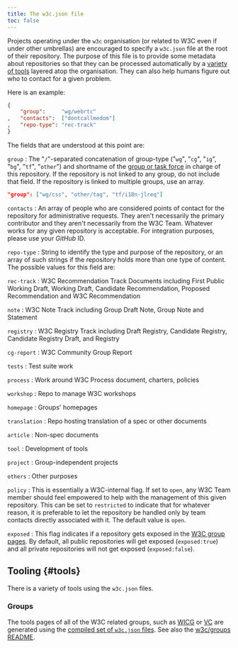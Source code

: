 ```yaml
---
title: The w3c.json file
toc: false
---
```


Projects operating under the `w3c` organisation (or related to W3C even if under other umbrellas) are encouraged to specify a `w3c.json` file at the root of their repository. The purpose of this file is to provide some metadata about repositories so that they can be processed automatically by a [variety of tools](#tools) layered atop the organisation. They can also help humans figure out who to contact for a given problem.

Here is an example:

```json
{
    "group":     "wg/webrtc"
,   "contacts":  ["dontcallmedom"]
,   "repo-type": "rec-track"
}
```

The fields that are understood at this point are:

`group`
: The "`/`"-separated concatenation of group-type ("`wg`", "`cg`", "`ig`", "`bg`", "`tf`", "`other`") and shortname of the [group or task force](https://www.w3.org/groups/) in charge of this repository. If the repository is not linked to any group, do not include that field. If the repository is linked to multiple groups, use an array.

   ```json
   "group": ["wg/css", "other/tag", "tf/i18n-jlreq"]
   ```

`contacts`
: An array of people who are considered points of contact for the repository for administrative requests. They aren't necessarily the primary contributor and they aren't necessarily from the W3C Team. Whatever works for any given repository is acceptable. For integration purposes, please use your *GitHub* ID.

`repo-type`
: String to identify the type and purpose of the repository, or an array of such strings if the repository holds more than one type of content. The possible values for this field are:  
  
   `rec-track`
   : W3C Recommendation Track Documents including First Public Working Draft, Working Draft, Candidate Recommendation,    Proposed Recommendation and W3C Recommendation

   `note`
   : W3C Note Track including Group Draft Note, Group Note and Statement

   `registry`
   : W3C Registry Track including Draft Registry, Candidate Registry, Candidate Registry Draft, and Registry

   `cg-report`
   : W3C Community Group Report

   `tests`
   : Test suite work

   `process`
   : Work around W3C Process document, charters, policies

   `workshop`
   : Repo to manage W3C workshops

   `homepage`
   : Groups' homepages

   `translation`
   : Repo hosting translation of a spec or other documents

   `article`
   : Non-spec documents

   `tool`
   : Development of tools

   `project`
   : Group-independent projects

   `others`
   : Other purposes

`policy`
: This is essentially a W3C-internal flag. If set to `open`, any W3C Team member should feel empowered to help with the management of this given repository. This can be set to `restricted` to indicate that for whatever reason, it is preferable to let the repository be handled only by team contacts directly associated with it. The default value is `open`.

`exposed`
: This flag indicates if a repository gets exposed in the [W3C group pages](https://www.w3.org/groups/). By default, all public repositories will get exposed (`exposed:true`) and all private repositories will not get exposed (`exposed:false`).

## Tooling {#tools}

There is a variety of tools using the `w3c.json` files.

### Groups

The tools pages of all of the W3C related groups, such as [WICG](https://www.w3.org/groups/cg/wicg/tools/) or [VC](https://www.w3.org/groups/wg/vc/tools/) are generated using the [compiled set of `w3c.json` files](https://w3c.github.io/groups/repositories.json). See also the [w3c/groups README](https://github.com/w3c/groups/blob/main/README.md).
